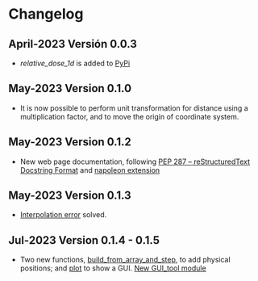 # Changelog

## April-2023  Versión 0.0.3
  * *relative_dose_1d* is added to [PyPi](https://pypi.org/)

## May-2023 Version 0.1.0
  * It is now possible to perform unit transformation for distance using a multiplication factor, and to move the origin of coordinate system.

## May-2023 Version 0.1.2
  * New web page documentation, following [PEP 287 – reStructuredText Docstring Format](https://peps.python.org/pep-0287/) and [napoleon extension](https://www.sphinx-doc.org/en/master/usage/extensions/napoleon.html#module-sphinx.ext.napoleon)

## May-2023 Version 0.1.3
* [Interpolation error](https://github.com/LuisOlivaresJ/relative_dose_1d/issues/1) solved.

## Jul-2023 Version 0.1.4 - 0.1.5
* Two new functions, [build_from_array_and_step](Tools_module_label), to add physical positions; and [plot](GUI_tool_module_label) to show a GUI. [New GUI_tool module](GUI_tool_module_label)